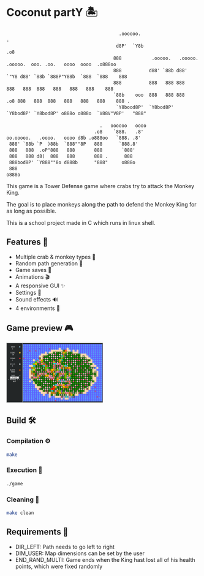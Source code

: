 # Coconut partY 🏝️
```
                                         .oooooo.                                                             .
                                        d8P'  `Y8b                                                          .o8
                                       888           .ooooo.   .ooooo.   .ooooo.  ooo. .oo.   oooo  oooo  .o888oo
                                       888          d88' `88b d88' `"Y8 d88' `88b `888P"Y88b  `888  `888    888
                                       888          888   888 888       888   888  888   888   888   888    888
                                       `88b    ooo  888   888 888   .o8 888   888  888   888   888   888    888 .
                                        `Y8bood8P'  `Y8bod8P' `Y8bod8P' `Y8bod8P' o888o o888o  `V88V"V8P'   "888"

                                  .   oooooo   oooo
                                .o8    `888.   .8'
oo.ooooo.   .oooo.   oooo d8b .o888oo   `888. .8'
 888' `88b `P  )88b  `888""8P   888      `888.8'
 888   888  .oP"888   888       888       `888'
 888   888 d8(  888   888       888 .      888
 888bod8P' `Y888""8o d888b      "888"     o888o
 888
o888o
```
This game is a Tower Defense game where crabs try to attack the Monkey King.

The goal is to place monkeys along the path to defend the Monkey King for as long as possible.

This is a school project made in C which runs in linux shell.

## Features 🌟
- Multiple crab & monkey types 🦀
- Random path generation 🎲
- Game saves 💾
- Animations 🎬
- A responsive GUI ✨
- Settings 🔧
- Sound effects 🔊
- 4 environments 🌻

## Game preview 🎮

<img src="https://github.com/etiennec78/etiennec78.github.io/blob/main/media/Coconut-Party/Coconut-Party.png?raw=true" width="50%">

## Build 🛠️

### Compilation ⚙️

```sh
make
```

### Execution 🚀

```sh
./game
```

### Cleaning 🧹
```sh
make clean
```

## Requirements 📝

- DIR_LEFT: Path needs to go left to right
- DIM_USER: Map dimensions can be set by the user
- END_RAND_MULTI: Game ends when the King hast lost all of his health points, which were fixed randomly

